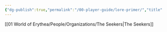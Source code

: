 ```yaml
---
{"dg-publish":true,"permalink":"/00-player-guide/lore-primer/","title":"Ambrose, the Cerulean City","tags":["Primer"],"noteIcon":""}
---
```






[[01 World of Erythea/People/Organizations/The Seekers\|The Seekers]] 
